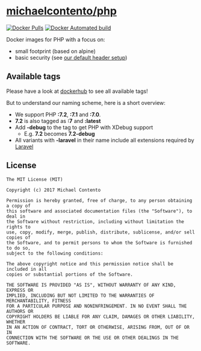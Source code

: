 # [michaelcontento/php][]

[![Docker Pulls](https://img.shields.io/docker/pulls/michaelcontento/php.svg)](https://hub.docker.com/r/michaelcontento/php/)
[![Docker Automated build](https://img.shields.io/docker/automated/michaelcontento/php.svg)](https://hub.docker.com/r/michaelcontento/php/)

Docker images for PHP with a focus on:
- small footprint (based on alpine)
- basic security (see [our default header setup][1])

## Available tags

Please have a look at [dockerhub][] to see all available tags!

But to understand our naming scheme, here is a short overview:
- We support PHP **:7.2**, **:7.1** and **:7.0**.
- **7.2** is also tagged as **:7** and **:latest**
- Add **-debug** to the tag to get PHP with XDebug support
  - E.g. **7.2** becomes **7.2-debug**
- All variants with **-laravel** in their name include all extensions required by [Laravel][]


## License

    The MIT License (MIT)

    Copyright (c) 2017 Michael Contento

    Permission is hereby granted, free of charge, to any person obtaining a copy of
    this software and associated documentation files (the "Software"), to deal in
    the Software without restriction, including without limitation the rights to
    use, copy, modify, merge, publish, distribute, sublicense, and/or sell copies of
    the Software, and to permit persons to whom the Software is furnished to do so,
    subject to the following conditions:

    The above copyright notice and this permission notice shall be included in all
    copies or substantial portions of the Software.

    THE SOFTWARE IS PROVIDED "AS IS", WITHOUT WARRANTY OF ANY KIND, EXPRESS OR
    IMPLIED, INCLUDING BUT NOT LIMITED TO THE WARRANTIES OF MERCHANTABILITY, FITNESS
    FOR A PARTICULAR PURPOSE AND NONINFRINGEMENT. IN NO EVENT SHALL THE AUTHORS OR
    COPYRIGHT HOLDERS BE LIABLE FOR ANY CLAIM, DAMAGES OR OTHER LIABILITY, WHETHER
    IN AN ACTION OF CONTRACT, TORT OR OTHERWISE, ARISING FROM, OUT OF OR IN
    CONNECTION WITH THE SOFTWARE OR THE USE OR OTHER DEALINGS IN THE SOFTWARE.

  [1]: https://github.com/michaelcontento/docker-php/tree/master/7.2/etc/caddy/conf.d
  [michaelcontento/php]: https://hub.docker.com/r/michaelcontento/php/
  [Laravel]: https://laravel.com/
  [dockerhub]: https://hub.docker.com/r/michaelcontento/php/tags/
